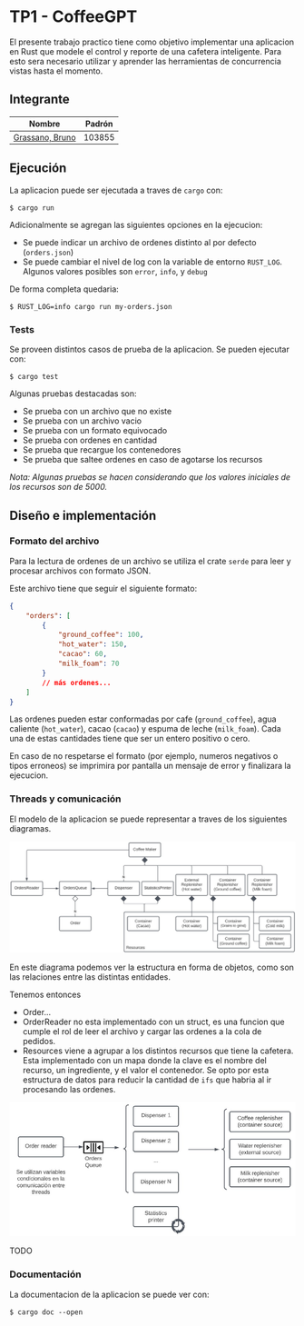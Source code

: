 # TP1 - CoffeeGPT

El presente trabajo practico tiene como objetivo implementar una aplicacion en Rust que modele el control y reporte de una cafetera inteligente. Para esto sera necesario utilizar y aprender las herramientas de concurrencia vistas hasta el momento.

## Integrante

| Nombre                                                        | Padrón |
| ------------------------------------------------------------- | ------ |
| [Grassano, Bruno](https://github.com/brunograssano)           | 103855 |

## Ejecución

La aplicacion puede ser ejecutada a traves de `cargo` con:

```
$ cargo run
```

Adicionalmente se agregan las siguientes opciones en la ejecucion:
* Se puede indicar un archivo de ordenes distinto al por defecto (`orders.json`)
* Se puede cambiar el nivel de log con la variable de entorno `RUST_LOG`. Algunos valores posibles son `error`, `info`, y `debug`

De forma completa quedaria:
```
$ RUST_LOG=info cargo run my-orders.json
```

### Tests

Se proveen distintos casos de prueba de la aplicacion. Se pueden ejecutar con:
```
$ cargo test
```

Algunas pruebas destacadas son:
* Se prueba con un archivo que no existe
* Se prueba con un archivo vacio
* Se prueba con un formato equivocado
* Se prueba con ordenes en cantidad
* Se prueba que recargue los contenedores
* Se prueba que saltee ordenes en caso de agotarse los recursos

*Nota: Algunas pruebas se hacen considerando que los valores iniciales de los recursos son de 5000.*

## Diseño e implementación

### Formato del archivo
Para la lectura de ordenes de un archivo se utiliza el crate `serde` para leer y procesar archivos con formato JSON.

Este archivo tiene que seguir el siguiente formato:
```json
{
    "orders": [
        {
            "ground_coffee": 100,
            "hot_water": 150,
            "cacao": 60,
            "milk_foam": 70
        }
        // más ordenes...
    ]
}
```

Las ordenes pueden estar conformadas por cafe (`ground_coffee`), agua caliente (`hot_water`), cacao (`cacao`) y espuma de leche (`milk_foam`). Cada una de estas cantidades tiene que ser un entero positivo o cero.

En caso de no respetarse el formato (por ejemplo, numeros negativos o tipos erroneos) se imprimira por pantalla un mensaje de error y finalizara la ejecucion.

### Threads y comunicación

El modelo de la aplicacion se puede representar a traves de los siguientes diagramas.

![Relaciones entre las estructuras de la aplicación](docs/relationships.jpg)

En este diagrama podemos ver la estructura en forma de objetos, como son las relaciones entre las distintas entidades. 

Tenemos entonces
* Order...
* OrderReader no esta implementado con un struct, es una funcion que cumple el rol de leer el archivo y cargar las ordenes a la cola de pedidos.
* Resources viene a agrupar a los distintos recursos que tiene la cafetera. Esta implementado con un mapa donde la clave es el nombre del recurso, un ingrediente, y el valor el contenedor. Se opto por esta estructura de datos para reducir la cantidad de `ifs` que habria al ir procesando las ordenes.


![Threads de la aplicación](docs/threads.jpg)

TODO

### Documentación
La documentacion de la aplicacion se puede ver con:
```
$ cargo doc --open
```
